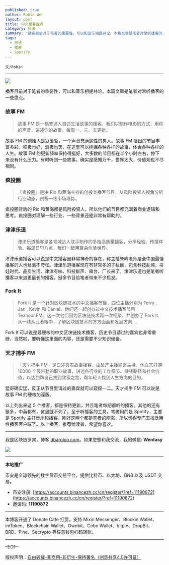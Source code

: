 ```yaml
---
published: true
author: Robin Wen
layout: post
title: 中文播客盘点
category: 想法
summary: "播客目前对于笔者的重要性，可以和音乐相提并论。本篇文章是笔者对常听播客的一些盘点。以上列出来这 5 个播客，都是保持更新，并且笔者每期都听的播客。至于听播客的工具，笔者用的是 Spotify，主要是 Spotify 主打音乐和播客，刚好这两个都是笔者的刚需，所以懒得专门去找泛用性播客客户端了。以上播客，推荐给读者，希望你喜欢。"
tags:
  - 想法
  - 播客
  - Spotify
---
```


`文/Robin`

***

![](https://cdn.dbarobin.com/cebgw5r.png)

播客目前对于笔者的重要性，可以和音乐相提并论。本篇文章是笔者对常听播客的一些盘点。

### 故事 FM

> 故事 FM 是一档普通人自述生活故事的播客。我们以制作电影的方式，用你的声音，讲述你的故事。每周一、三、五更新。

故事 FM 的创始人是寇爱哲，一个声音充满魔性的男人。故事 FM 播出的节目丰富多彩，积极也好，消极也罢，在这里可以挖掘各种各样的故事，体会各种各样的人生。故事 FM 的更新频率保持得挺好，大多数的节目都在半个小时左右，停下来没有什么压力。有时听到一些故事，确实是感慨万千，世界太大，价值观也不尽相同。

### 疯投圈

> 「疯投圈」是由 Rio 和黄海主持的创投类播客节目，从风险投资人视角分析行业动态，剖析一级市场趋势。

疯投圈背后的 Rio 和黄海都是风险投资人，所以他们的节目都充满着商业逻辑和思考。疯投圈对理解一些行业、一些背景还是非常有帮助的。

### 津津乐道

> 津津乐道播客是各领域达人联手制作的多档高质量播客，分享经验、传播体验。每周日早八点，我们一起用耳朵体验世界。

津津乐道播客可以说是中文播客圈非常神奇的存在，称主播朱峰老师是全中国最懂播客的人也丝毫不夸张。津津乐道播客现在有非常多的子栏目，包含科技乱炖、拼娃时代、品质生活、津津有味、科技鲜声、串台、厂长来了。津津乐道也是笔者听播客以来追更最长的播客，挺多节目给笔者带来不少启发。

### Fork It

> Fork It 是一个针对区块链技术的中文播客节目，四位主播分别为 Terry , Jan , Kevin 和 Daniel。他们还一起创办过中文技术播客节目 Teahour.FM。这一次他们因为区块链技术再一次相聚，并创办了 Fork It. 从一线从业者眼中，了解区块链技术的方方面面和发展方向....

Fork It 可以说是最硬核的中文区块链技术播客，历史节目请过的嘉宾也非常重磅，当然啦，要听懂这里面的内容，还是需要不少知识储备。

### 天才捕手 F‪M‬

> 「天才捕手 FM」是口述真实故事播客，由破产主播猛哥主持，他立志打捞 10000 个最带劲的职业故事，讲述各行业的工作细节、赚钱路径和社会价值，以达到帮自己找到致富之路，帮年轻人找到人生方向的目的。

猛哥确实猛，反正从节目里请过的嘉宾就可以窥探一二。天才捕手 F‪M 可以说是故事 FM 的硬核加深版。

以上列出来这 5 个播客，都是保持更新，并且笔者每期都听的播客。其他的还有挺多，中英都有，这里就不列了。至于听播客的工具，笔者用的是 Spotify，主要是 Spotify 主打音乐和播客，刚好这两个都是笔者的刚需，所以懒得专门去找泛用性播客客户端了。以上播客，推荐给读者，希望你喜欢。

***

我是区块链罗宾，博客 [dbarobin.com](https://dbarobin.com/)。如果您想和我交流，我的微信: **Wentasy**

![](https://cdn.dbarobin.com/v4yywe2.png)

***

**本站推广**

币安是全球领先的数字货币交易平台，提供比特币、以太坊、BNB 以及 USDT 交易。

* 币安注册: [https://accounts.binancezh.cc/cn/register/?ref=11190872](https://accounts.binancezh.cc/cn/register/?ref=11190872)
* 邀请码: **11190872**

***

本博客开通了 Donate Cafe 打赏，支持 Mixin Messenger、Blockin Wallet、imToken、Blockchain Wallet、Ownbit、Cobo Wallet、bitpie、DropBit、BRD、Pine、Secrypto 等任意钱包扫码转账。

<center>
    <div class="--donate-button"
         data-button-id="f8b9df0d-af9a-460d-8258-d3f435445075"
    ></div>
</center>

***

–EOF–

版权声明：[自由转载-非商用-非衍生-保持署名（创意共享4.0许可证）](http://creativecommons.org/licenses/by-nc-nd/4.0/deed.zh)